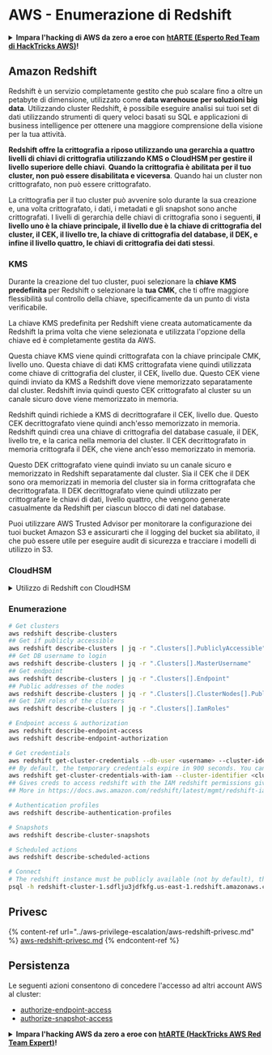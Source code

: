 # AWS - Enumerazione di Redshift

<details>

<summary><strong>Impara l'hacking di AWS da zero a eroe con</strong> <a href="https://training.hacktricks.xyz/courses/arte"><strong>htARTE (Esperto Red Team di HackTricks AWS)</strong></a><strong>!</strong></summary>

Altri modi per supportare HackTricks:

* Se desideri vedere la tua **azienda pubblicizzata in HackTricks** o **scaricare HackTricks in PDF** Controlla i [**PIANI DI ABBONAMENTO**](https://github.com/sponsors/carlospolop)!
* Ottieni il [**merchandising ufficiale di PEASS & HackTricks**](https://peass.creator-spring.com)
* Scopri [**La Famiglia PEASS**](https://opensea.io/collection/the-peass-family), la nostra collezione di [**NFT esclusivi**](https://opensea.io/collection/the-peass-family)
* **Unisciti al** 💬 [**gruppo Discord**](https://discord.gg/hRep4RUj7f) o al [**gruppo telegram**](https://t.me/peass) o **seguici** su **Twitter** 🐦 [**@hacktricks\_live**](https://twitter.com/hacktricks\_live)**.**
* **Condividi i tuoi trucchi di hacking inviando PR a** [**HackTricks**](https://github.com/carlospolop/hacktricks) e [**HackTricks Cloud**](https://github.com/carlospolop/hacktricks-cloud) repos di github.

</details>

## Amazon Redshift

Redshift è un servizio completamente gestito che può scalare fino a oltre un petabyte di dimensione, utilizzato come **data warehouse per soluzioni big data**. Utilizzando cluster Redshift, è possibile eseguire analisi sui tuoi set di dati utilizzando strumenti di query veloci basati su SQL e applicazioni di business intelligence per ottenere una maggiore comprensione della visione per la tua attività.

**Redshift offre la crittografia a riposo utilizzando una gerarchia a quattro livelli di chiavi di crittografia utilizzando KMS o CloudHSM per gestire il livello superiore delle chiavi**. **Quando la crittografia è abilitata per il tuo cluster, non può essere disabilitata e viceversa**. Quando hai un cluster non crittografato, non può essere crittografato.

La crittografia per il tuo cluster può avvenire solo durante la sua creazione e, una volta crittografato, i dati, i metadati e gli snapshot sono anche crittografati. I livelli di gerarchia delle chiavi di crittografia sono i seguenti, **il livello uno è la chiave principale, il livello due è la chiave di crittografia del cluster, il CEK, il livello tre, la chiave di crittografia del database, il DEK, e infine il livello quattro, le chiavi di crittografia dei dati stessi**.

### KMS

Durante la creazione del tuo cluster, puoi selezionare la **chiave KMS predefinita** per Redshift o selezionare la **tua CMK**, che ti offre maggiore flessibilità sul controllo della chiave, specificamente da un punto di vista verificabile.

La chiave KMS predefinita per Redshift viene creata automaticamente da Redshift la prima volta che viene selezionata e utilizzata l'opzione della chiave ed è completamente gestita da AWS.

Questa chiave KMS viene quindi crittografata con la chiave principale CMK, livello uno. Questa chiave di dati KMS crittografata viene quindi utilizzata come chiave di crittografia del cluster, il CEK, livello due. Questo CEK viene quindi inviato da KMS a Redshift dove viene memorizzato separatamente dal cluster. Redshift invia quindi questo CEK crittografato al cluster su un canale sicuro dove viene memorizzato in memoria.

Redshift quindi richiede a KMS di decrittografare il CEK, livello due. Questo CEK decrittografato viene quindi anch'esso memorizzato in memoria. Redshift quindi crea una chiave di crittografia del database casuale, il DEK, livello tre, e la carica nella memoria del cluster. Il CEK decrittografato in memoria crittografa il DEK, che viene anch'esso memorizzato in memoria.

Questo DEK crittografato viene quindi inviato su un canale sicuro e memorizzato in Redshift separatamente dal cluster. Sia il CEK che il DEK sono ora memorizzati in memoria del cluster sia in forma crittografata che decrittografata. Il DEK decrittografato viene quindi utilizzato per crittografare le chiavi di dati, livello quattro, che vengono generate casualmente da Redshift per ciascun blocco di dati nel database.

Puoi utilizzare AWS Trusted Advisor per monitorare la configurazione dei tuoi bucket Amazon S3 e assicurarti che il logging del bucket sia abilitato, il che può essere utile per eseguire audit di sicurezza e tracciare i modelli di utilizzo in S3.

### CloudHSM

<details>

<summary>Utilizzo di Redshift con CloudHSM</summary>

Quando si lavora con CloudHSM per eseguire la crittografia, innanzitutto è necessario configurare una connessione attendibile tra il client HSM e Redshift utilizzando certificati client e server.

Questa connessione è necessaria per fornire comunicazioni sicure, consentendo alle chiavi di crittografia di essere inviate tra il client HSM e i cluster Redshift. Utilizzando una coppia di chiavi privata e pubblica generata casualmente, Redshift crea un certificato client pubblico, che viene crittografato e memorizzato da Redshift. Questo deve essere scaricato e registrato al client HSM e assegnato alla partizione HSM corretta.

È quindi necessario configurare Redshift con i seguenti dettagli del client HSM: l'indirizzo IP HSM, il nome della partizione HSM, la password della partizione HSM e il certificato server HSM pubblico, che viene crittografato da CloudHSM utilizzando una chiave principale interna. Una volta fornite queste informazioni, Redshift confermerà e verificherà che possa connettersi e accedere alla partizione di sviluppo.

Se le politiche di sicurezza interne o i controlli di governance impongono di applicare la rotazione delle chiavi, allora è possibile con Redshift consentendo di ruotare le chiavi di crittografia per i cluster crittografati, tuttavia, è necessario essere consapevoli che durante il processo di rotazione delle chiavi, renderà un cluster non disponibile per un periodo molto breve, quindi è meglio ruotare le chiavi solo quando è necessario, o se si ritiene che possano essere compromesse.

Durante la rotazione, Redshift ruoterà il CEK per il tuo cluster e per qualsiasi backup di quel cluster. Ruoterà un DEK per il cluster ma non è possibile ruotare un DEK per gli snapshot memorizzati in S3 che sono stati crittografati utilizzando il DEK. Metterà il cluster in uno stato di 'rotazione delle chiavi' fino a quando il processo non sarà completato, momento in cui lo stato tornerà a 'disponibile'.

</details>

### Enumerazione
```bash
# Get clusters
aws redshift describe-clusters
## Get if publicly accessible
aws redshift describe-clusters | jq -r ".Clusters[].PubliclyAccessible"
## Get DB username to login
aws redshift describe-clusters | jq -r ".Clusters[].MasterUsername"
## Get endpoint
aws redshift describe-clusters | jq -r ".Clusters[].Endpoint"
## Public addresses of the nodes
aws redshift describe-clusters | jq -r ".Clusters[].ClusterNodes[].PublicIPAddress"
## Get IAM roles of the clusters
aws redshift describe-clusters | jq -r ".Clusters[].IamRoles"

# Endpoint access & authorization
aws redshift describe-endpoint-access
aws redshift describe-endpoint-authorization

# Get credentials
aws redshift get-cluster-credentials --db-user <username> --cluster-identifier <cluster-id>
## By default, the temporary credentials expire in 900 seconds. You can optionally specify a duration between 900 seconds (15 minutes) and 3600 seconds (60 minutes).
aws redshift get-cluster-credentials-with-iam --cluster-identifier <cluster-id>
## Gives creds to access redshift with the IAM redshift permissions given to the current AWS account
## More in https://docs.aws.amazon.com/redshift/latest/mgmt/redshift-iam-access-control-identity-based.html

# Authentication profiles
aws redshift describe-authentication-profiles

# Snapshots
aws redshift describe-cluster-snapshots

# Scheduled actions
aws redshift describe-scheduled-actions

# Connect
# The redshift instance must be publicly available (not by default), the sg need to allow inbounds connections to the port and you need creds
psql -h redshift-cluster-1.sdflju3jdfkfg.us-east-1.redshift.amazonaws.com -U admin -d dev -p 5439
```
## Privesc

{% content-ref url="../aws-privilege-escalation/aws-redshift-privesc.md" %}
[aws-redshift-privesc.md](../aws-privilege-escalation/aws-redshift-privesc.md)
{% endcontent-ref %}

## Persistenza

Le seguenti azioni consentono di concedere l'accesso ad altri account AWS al cluster:

* [authorize-endpoint-access](https://docs.aws.amazon.com/cli/latest/reference/redshift/authorize-endpoint-access.html)
* [authorize-snapshot-access](https://docs.aws.amazon.com/cli/latest/reference/redshift/authorize-snapshot-access.html)

<details>

<summary><strong>Impara l'hacking AWS da zero a eroe con</strong> <a href="https://training.hacktricks.xyz/courses/arte"><strong>htARTE (HackTricks AWS Red Team Expert)</strong></a><strong>!</strong></summary>

Altri modi per supportare HackTricks:

* Se desideri vedere la tua **azienda pubblicizzata in HackTricks** o **scaricare HackTricks in PDF** Controlla i [**PIANI DI ABBONAMENTO**](https://github.com/sponsors/carlospolop)!
* Ottieni il [**merchandising ufficiale PEASS & HackTricks**](https://peass.creator-spring.com)
* Scopri [**The PEASS Family**](https://opensea.io/collection/the-peass-family), la nostra collezione di [**NFT esclusivi**](https://opensea.io/collection/the-peass-family)
* **Unisciti al** 💬 [**gruppo Discord**](https://discord.gg/hRep4RUj7f) o al [**gruppo telegram**](https://t.me/peass) o **seguici** su **Twitter** 🐦 [**@hacktricks\_live**](https://twitter.com/hacktricks\_live)**.**
* **Condividi i tuoi trucchi di hacking inviando PR a** [**HackTricks**](https://github.com/carlospolop/hacktricks) e [**HackTricks Cloud**](https://github.com/carlospolop/hacktricks-cloud) github repos.

</details>
